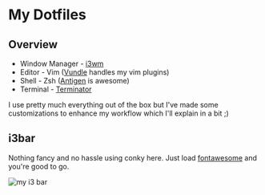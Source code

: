 My Dotfiles
===========

Overview
--------
* Window Manager - [i3wm](http://i3wm.org/)
* Editor         - Vim ([Vundle](https://github.com/gmarik/Vundle.vim) handles my vim plugins)
* Shell          - Zsh ([Antigen](https://github.com/zsh-users/antigen) is awesome)
* Terminal       - [Terminator](http://en.wikipedia.org/wiki/Gnome_Terminator)

I use pretty much everything out of the box but I've made some customizations to enhance my workflow
which I'll explain in a bit ;)

i3bar
-----
Nothing fancy and no hassle using conky here. Just load [fontawesome](http://fortawesome.github.io/Font-Awesome/) and you're good to go.

![my i3 bar](https://lh3.googleusercontent.com/-0edPkKmRY14/VCiom6ox_9I/AAAAAAAAGWM/wxlxBddAtNM/w1013-h15-no/my_i3bar.png "my i3 bar")
